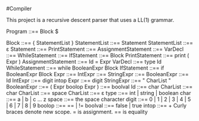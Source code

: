 #Compiler

This project is a recursive descent parser that uses a LL(1) grammar.

Program ::== Block $

Block ::== { StatementList }
StatementList ::== Statement StatementList
              ::== ε
Statement ::== PrintStatement
          ::== AssignmentStatement
          ::== VarDecl
          ::== WhileStatement
          ::== IfStatement
          ::== Block
PrintStatement ::== print ( Expr )
AssignmentStatement ::== Id = Expr
VarDecl ::== type Id
WhileStatement ::== while BooleanExpr Block
IfStatement ::== if BooleanExpr Block
Expr ::== IntExpr
     ::== StringExpr
     ::== BooleanExpr
     ::== Id
IntExpr ::== digit intop Expr
        ::== digit
StringExpr ::== " CharList "
BooleanExpr ::== ( Expr boolop Expr )
            ::== boolval
Id ::== char
CharList ::== char CharList
         ::== space CharList
         ::== ε
type ::== int | string | boolean
char ::== a | b | c ... z
space ::== the space character
digit ::== 0 | 1 | 2 | 3 | 4 | 5 | 6 | 7 | 8 | 9
boolop ::== == | !=
boolval ::== false | true
intop ::== + 
Curly braces denote new scope.
= is assignment.
== is equality
